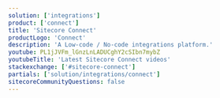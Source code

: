 ```yaml
---
solution: ['integrations']
product: ['connect']
title: 'Sitecore Connect'
productLogo: 'Connect'
description: 'A Low-code / No-code integrations platform.'
youtube: PL1jJVFm_lGnzLnLADUCghY2cSIbn7mybZ
youtubeTitle: 'Latest Sitecore Connect videos'
stackexchange: ['#sitecore-connect']
partials: ['solution/integrations/connect']
sitecoreCommunityQuestions: false
---
```

